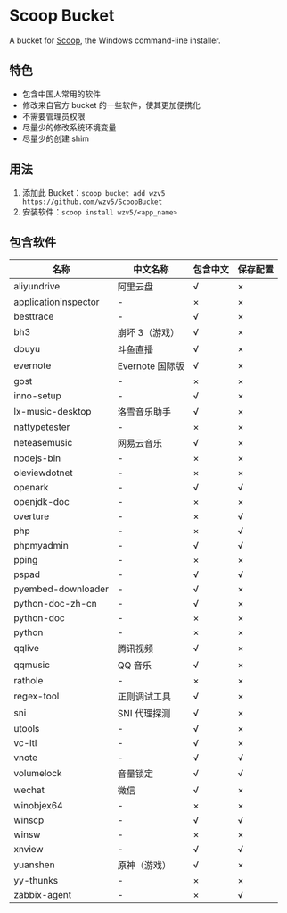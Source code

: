 # Scoop Bucket

A bucket for [Scoop](https://scoop.sh), the Windows command-line installer.

## 特色

* 包含中国人常用的软件
* 修改来自官方 bucket 的一些软件，使其更加便携化
* 不需要管理员权限
* 尽量少的修改系统环境变量
* 尽量少的创建 shim

## 用法

1. 添加此 Bucket：`scoop bucket add wzv5 https://github.com/wzv5/ScoopBucket`
2. 安装软件：`scoop install wzv5/<app_name>`

## 包含软件

| 名称                 | 中文名称        | 包含中文 | 保存配置 |
| -------------------- | --------------- | -------- | -------- |
| aliyundrive          | 阿里云盘        | √        | ×        |
| applicationinspector | -               | ×        | ×        |
| besttrace            | -               | √        | ×        |
| bh3                  | 崩坏 3（游戏）  | √        | ×        |
| douyu                | 斗鱼直播        | √        | ×        |
| evernote             | Evernote 国际版 | √        | ×        |
| gost                 | -               | ×        | ×        |
| inno-setup           | -               | √        | ×        |
| lx-music-desktop     | 洛雪音乐助手    | √        | ×        |
| nattypetester        | -               | ×        | ×        |
| neteasemusic         | 网易云音乐      | √        | ×        |
| nodejs-bin           | -               | ×        | ×        |
| oleviewdotnet        | -               | ×        | ×        |
| openark              | -               | √        | √        |
| openjdk-doc          | -               | ×        | ×        |
| overture             | -               | ×        | √        |
| php                  | -               | ×        | √        |
| phpmyadmin           | -               | √        | √        |
| pping                | -               | ×        | ×        |
| pspad                | -               | √        | √        |
| pyembed-downloader   | -               | √        | ×        |
| python-doc-zh-cn     | -               | √        | ×        |
| python-doc           | -               | ×        | ×        |
| python               | -               | ×        | ×        |
| qqlive               | 腾讯视频        | √        | ×        |
| qqmusic              | QQ 音乐         | √        | ×        |
| rathole              | -               | ×        | ×        |
| regex-tool           | 正则调试工具    | √        | ×        |
| sni                  | SNI 代理探测    | √        | ×        |
| utools               | -               | √        | ×        |
| vc-ltl               | -               | √        | ×        |
| vnote                | -               | √        | √        |
| volumelock           | 音量锁定        | √        | √        |
| wechat               | 微信            | √        | ×        |
| winobjex64           | -               | ×        | ×        |
| winscp               | -               | √        | √        |
| winsw                | -               | ×        | ×        |
| xnview               | -               | √        | √        |
| yuanshen             | 原神（游戏）    | √        | ×        |
| yy-thunks            | -               | ×        | ×        |
| zabbix-agent         | -               | ×        | √        |
